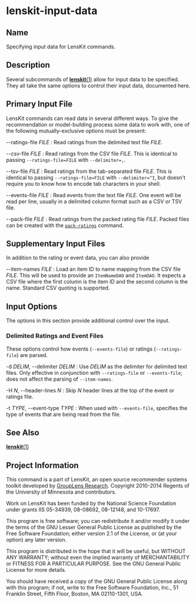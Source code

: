 # lenskit-input-data

## Name

Specifying input data for LensKit commands.

## Description

Several subcommands of [**lenskit**(1)](man:lenskit(1)) allow for input data to be specified.
They all take the same options to control their input data, documented here.

## Primary Input File

LensKit commands can read data in several different ways.  To give the recommendation or model-building
process some data to work with, one of the following mutually-exclusive options must be present:

--ratings-file *FILE*
:   Read ratings from the delimited text file *FILE*.

--csv-file *FILE*
:   Read ratings from the CSV file *FILE*.  This is identical to passing `--ratings-file=FILE` with
    `--delimiter=,`.

--tsv-file *FILE*
:   Read ratings from the tab-separated file *FILE*. This is identical to passing
    `--ratings-file=FILE` with `--delimiter=^I`, but doesn't require you to know how to encode
    tab characters in your shell.

--events-file *FILE*
:   Read events from the text file *FILE*. One event will be read per line, usually in a delimited column format such
    as a CSV or TSV file.

--pack-file *FILE*
:   Read ratings from the packed rating file *FILE*.  Packed files can be created with the
    [`pack-ratings`](man:lenskit-pack-ratings(1)) command.

## Supplementary Input Files

In addition to the rating or event data, you can also provide 

--item-names *FILE*
:   Load an item ID to name mapping from the CSV file *FILE*.  This will be used to provide an
    `ItemNameDAO` and `ItemDAO`.  It expects a CSV file where the first column is the item ID and
    the second column is the name. Standard CSV quoting is supported.

## Input Options

The options in this section provide additional control over the input.

### Delimited Ratings and Event Files

These options control how events (`--events-file`) or ratings (`--ratings-file`) are parsed.

-d *DELIM*, --delimiter *DELIM*
:   Use *DELIM* as the delimiter for delimited text files.  Only effective in conjunction with
    `--ratings-file` or `--events-file`; does not affect the parsing of `--item-names`.

-H *N*, --header-lines *N*
:   Skip *N* header lines at the top of the event or ratings file.

-t *TYPE*, --event-type *TYPE*
:   When used with `--events-file`, specifies the type of events that are being read from the file.

## See Also

[**lenskit**(1)](man:lenskit(1))

## Project Information

This command is a part of LensKit, an open source recommender systems toolkit
developed by [GroupLens Research](http://grouplens.org).
Copyright 2010-2014 Regents of the University of Minnesota and contributors.

Work on LensKit has been funded by the National Science Foundation under
grants IIS 05-34939, 08-08692, 08-12148, and 10-17697.

This program is free software; you can redistribute it and/or modify
it under the terms of the GNU Lesser General Public License as
published by the Free Software Foundation; either version 2.1 of the
License, or (at your option) any later version.

This program is distributed in the hope that it will be useful, but WITHOUT
ANY WARRANTY; without even the implied warranty of MERCHANTABILITY or FITNESS
FOR A PARTICULAR PURPOSE. See the GNU General Public License for more
details.

You should have received a copy of the GNU General Public License along with
this program; if not, write to the Free Software Foundation, Inc., 51
Franklin Street, Fifth Floor, Boston, MA 02110-1301, USA.
